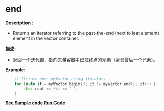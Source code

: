 # end

**Description** : 
- Returns an iterator referring to the past-the-end (next to last element) element in the vector container.

**描述:**
- 返回一个迭代器，指向矢量容器中已过终点的元素（紧邻最后一个元素）。

**Example**:
```cpp
	// Iterate over myVector using iterators
	for (auto it = myVector.begin(); it != myVector.end(); it++) {
	    std::cout << *it << " ";
	}
```
**[See Sample code](../snippets/vector/end.cpp)**
**[Run Code](https://rextester.com/TNG69681)**
